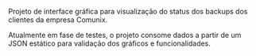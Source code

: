 

Projeto de interface gráfica para visualização do status dos backups dos clientes da empresa Comunix.

Atualmente em fase de testes, o projeto consome dados a partir de um JSON estático para validação dos gráficos e funcionalidades.
